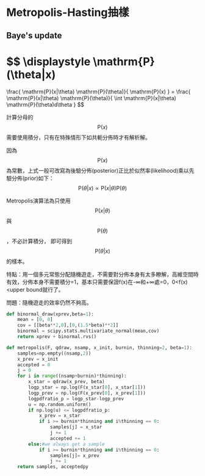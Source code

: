 # Metropolis-Hasting抽樣

## Baye's update
$$
\displaystyle \mathrm{P}(\theta|x) 
=
\frac{
\mathrm{P}(x|\theta) \mathrm{P}(\theta)}{
\mathrm{P}(x)
}
= \frac{
\mathrm{P}(x|\theta) \mathrm{P}(\theta)}{
\int \mathrm{P}(x|\theta) \mathrm{P}(\theta)d\theta
}
$$

計算分母的$$ \mathrm{P}(x)$$需要使用積分，只有在特殊情形下如共軛分佈時才有解析解。

因為$$ \mathrm{P}(x)$$為常數，上式一般可改寫為後驗分佈(posterior)正比於似然率(likelihood)乘以先驗分佈(prior)如下：
$$
\displaystyle
\mathrm{P}(\theta|x) \propto \mathrm{P}(x|\theta) \mathrm{P}(\theta)
$$

Metropolis演算法為只使用$$ \mathrm{P}(x|\theta)$$與$$ \mathrm{P}(\theta)$$，不必計算積分，
即可得到$$\mathrm{P}(\theta|x)$$的樣本。


特點：用一個多元常態分配隨機遊走，不需要對分佈本身有太多瞭解，高維空間時有效，分佈本身不需要積分=1，基本只需要保證f(x)在-∞和+∞處=0，0\<f(x)\<upper bound就行了。

問題：隨機遊走的效率仍然不夠高。

```python
def binormal_draw(xprev,beta=1):
    mean = [0, 0]
    cov = [[beta**2,0],[0,(1.5*beta)**2]]
    binormal = scipy.stats.multivariate_normal(mean,cov)
    return xprev + binormal.rvs()

def metropolis(F, qdraw, nsamp, x_init, burnin, thinning=2, beta=1):
    samples=np.empty((nsamp,2))
    x_prev = x_init
    accepted = 0
    j = 0
    for i in range((nsamp+burnin)*thinning):
        x_star = qdraw(x_prev, beta)
        logp_star = np.log(F(x_star[0], x_star[1]))
        logp_prev = np.log(F(x_prev[0], x_prev[1]))
        logpdfratio_p = logp_star-logp_prev
        u = np.random.uniform()
        if np.log(u) <= logpdfratio_p:
            x_prev = x_star
            if i >= burnin*thinning and i%thinning == 0:
                samples[j] = x_star
                j += 1
                accepted += 1
        else:#we always get a sample
            if i >= burnin*thinning and i%thinning == 0:
                samples[j]= x_prev
                j += 1
    return samples, acceptedpy
```

